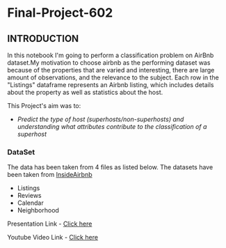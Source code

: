 # Final-Project-602

## **INTRODUCTION**
In this notebook I'm going to perform a classification problem on AirBnb dataset.My motivation to choose airbnb as the performing dataset was because of the properties that are varied and interesting, there are large amount of observations, and the relevance to the subject. Each row in the "Listings" dataframe represents an Airbnb listing, which includes details about the property as well as statistics about the host.

This Project's aim was to:
* *Predict the type of host (superhosts/non-superhosts) and understanding what attributes contribute to the classification of a superhost*


### **DataSet** 

The data has been taken from 4 files as listed below. The datasets have been taken from [InsideAirbnb](http://insideairbnb.com/get-the-data.html)

* Listings 
* Reviews 
* Calendar
* Neighborhood








Presentation Link - [Click here](https://www.canva.com/design/DAEyhe5zQ7I/etNnXj64M5pnvnm7kKdwhQ/view?utm_content=DAEyhe5zQ7I&utm_campaign=designshare&utm_medium=link&utm_source=sharebutton)

Youtube Video Link - [Click here](https://youtu.be/bf7S12CUTs0)
